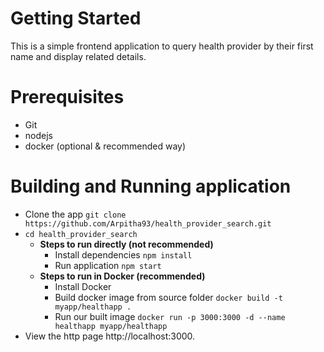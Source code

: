 # Getting Started
This is a simple frontend application to query health provider by their first name
and display related details. 

# Prerequisites
- Git
- nodejs
- docker (optional & recommended way)

# Building and Running application

- Clone the app `git clone https://github.com/Arpitha93/health_provider_search.git`
- `cd health_provider_search`
	- **Steps to run directly (not recommended)**
		- Install dependencies `npm install`
		- Run application `npm start`
	- **Steps to run in Docker (recommended)**
		- Install Docker
		- Build docker image from source folder `docker build -t myapp/healthapp .`
		- Run our built image `docker run -p 3000:3000 -d --name healthapp myapp/healthapp`
- View the http page http://localhost:3000.

